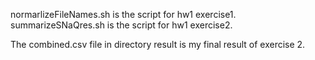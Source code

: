 normarlizeFileNames.sh is the script for hw1 exercise1.
summarizeSNaQres.sh is the script for hw1 exercise2.

The combined.csv file in directory result is my final result of exercise 2.
